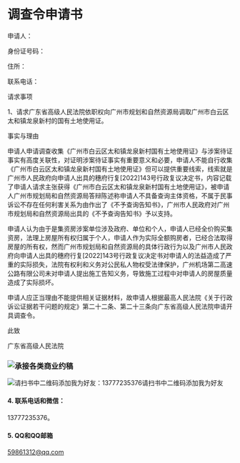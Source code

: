 # 调查令申请书

申请人：

身份证号码：

住所：

联系电话：

请求事项

1、请求广东省高级人民法院依职权向广州市规划和自然资源局调取广州市白云区太和镇龙泉新村的国有土地使用证。

事实与理由

申请人申请调查收集《广州市白云区太和镇龙泉新村国有土地使用证》与涉案待证事实有高度关联性，对证明涉案待证事实有重要意义和必要，申请人不能自行收集《广州市白云区太和镇龙泉新村国有土地使用证》但可以提供重要线索，线索就是广州市人民政府向申请人出具的穗府行复[2022]143号行政复议决定书，内容记载了申请人请求主张获得《广州市白云区太和镇龙泉新村国有土地使用证》，被申请人广州市规划局和自然资源局答辩陈述称申请人不具备查询主体资格，不属于民事诉讼不存在任何利害关系为由作出了《不予查询告知书》，广州市人民政府对广州市规划局和自然资源局出具的《不予查询告知书》予以支持。

申请人认为由于是集资房涉案单位涉及政府、单位和个人，申请人已经全价购买集资房，法理上房屋所有权归属于个人，申请人作为实际全额购房者，已经合法取得房屋的所有权，然而广州市规划局和自然资源局的具体行政行为以及广州市人民政府向申请人出具的穗府行复[2022]143号行政复议决定书对申请人的法益造成了严重的实际损失，法院有权利和义务对公民私人物权受法律保护，广州机场第二高速公路有限公司未对申请人提出施工告知义务，导致施工过程中对申请人的房屋质量造成了实际损坏。

申请人应正当理由不能提供相关证据材料，故申请人根据最高人民法院《关于行政诉讼证据若干问题的规定》第二十二条、第二十三条向广东省高级人民法院申请开具调查令。

此致

广东省高级人民法院

### ![承接各类商业约稿](/img/post-yu1.jpg)

![请扫书中二维码添加我为好友：13777235376](/img/post-yu1.jpg)请扫书中二维码添加我为好友

#### 4. 联系电话和微信：

13777235376。

#### 5. QQ和QQ邮箱

[59861312@qq.com](mailto:59861312@qq.com)
